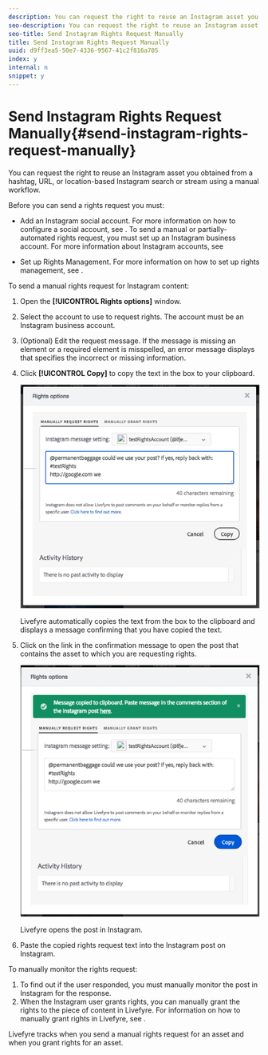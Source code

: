 ```yaml
---
description: You can request the right to reuse an Instagram asset you obtained from a hashtag, URL, or location-based Instagram search or stream using a manual workflow.
seo-description: You can request the right to reuse an Instagram asset you obtained from a hashtag, URL, or location-based Instagram search or stream using a manual workflow.
seo-title: Send Instagram Rights Request Manually
title: Send Instagram Rights Request Manually
uuid: d9ff3ea5-50e7-4336-9567-41c2f816a705
index: y
internal: n
snippet: y
---
```


# Send Instagram Rights Request Manually{#send-instagram-rights-request-manually}

You can request the right to reuse an Instagram asset you obtained from a hashtag, URL, or location-based Instagram search or stream using a manual workflow.

Before you can send a rights request you must:

* Add an Instagram social account. For more information on how to configure a social account, see [](t-configure-social-accout-instagram/t-configure-social-accout-instagram.md#t_configure_social_accout_instagram). To send a manual or partially-automated rights request, you must set up an Instagram business account. For more information about Instagram accounts, see [](t-configure-social-accout-instagram/c-about-instagram-accounts.md#c_about_instagram_accounts)

* Set up Rights Management. For more information on how to set up rights management, see [](c_how_requesting_rights_works.md#c_how_requesting_rights_works).

To send a manual rights request for Instagram content:

1. Open the **[!UICONTROL Rights options]** window.
1. Select the account to use to request rights. The account must be an Instagram business account.
1. (Optional) Edit the request message. If the message is missing an element or a required element is misspelled, an error message displays that specifies the incorrect or missing information.
1. Click **[!UICONTROL Copy]** to copy the text in the box to your clipboard.

   ![](assets/rr_insta_workaround1.png)

   Livefyre automatically copies the text from the box to the clipboard and displays a message confirming that you have copied the text.

1. Click on the link in the confirmation message to open the post that contains the asset to which you are requesting rights.

   ![](assets/rr_insta_workaround2.png)

   Livefyre opens the post in Instagram.

1. Paste the copied rights request text into the Instagram post on Instagram.

To manually monitor the rights request:

1. To find out if the user responded, you must manually monitor the post in Instagram for the response. 
1. When the Instagram user grants rights, you can manually grant the rights to the piece of content in Livefyre. For information on how to manually grant rights in Livefyre, see [](t-manually-grant-the-rights-for-one-or-more-assets.md#t_manually_grant_the_rights_for_one_or_more_assets).

Livefyre tracks when you send a manual rights request for an asset and when you grant rights for an asset.
